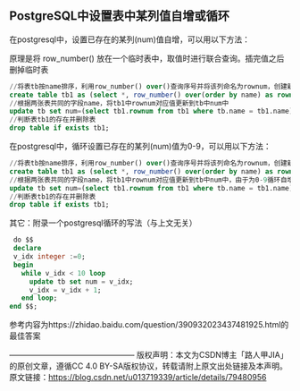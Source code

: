 ## PostgreSQL中设置表中某列值自增或循环

 在postgresql中，设置已存在的某列(num)值自增，可以用以下方法： 

原理是将 row_number() 放在一个临时表中，取值时进行联合查询。插完值之后删掉临时表

```sql
//将表tb按name排序，利用row_number() over()查询序号并将该列命名为rownum，创建新表tb1并将结果保存到该表中
create table tb1 as (select *, row_number() over(order by name) as rownum from tb); 
//根据两张表共同的字段name，将tb1中rownum对应值更新到tb中num中
update tb set num=(select tb1.rownum from tb1 where tb.name = tb1.name);
//判断表tb1的存在并删除表
drop table if exists tb1;
```

 在postgresql中，循环设置已存在的某列(num)值为0-9，可以用以下方法： 

```sql
//将表tb按name排序，利用row_number() over()查询序号并将该列命名为rownum，创建新表tb1并将结果保存到该表中
create table tb1 as (select *, row_number() over(order by name) as rownum from tb); 
//根据两张表共同的字段name，将tb1中rownum对应值更新到tb中num中，由于为0-9循环自增，则%10
update tb set num=(select tb1.rownum from tb1 where tb.name = tb1.name) % 10;
//判断表tb1的存在并删除表
drop table if exists tb1;
```

 其它：附录一个postgresql循环的写法（与上文无关） 

```sql
 do $$
 declare
 v_idx integer :=0;
 begin
   while v_idx < 10 loop
     update tb set num = v_idx;
     v_idx = v_idx + 1;
   end loop;
end $$;
```

 参考内容为https://zhidao.baidu.com/question/390932023437481925.html的最佳答案 

————————————————
版权声明：本文为CSDN博主「路人甲JIA」的原创文章，遵循CC 4.0 BY-SA版权协议，转载请附上原文出处链接及本声明。
原文链接：https://blog.csdn.net/u013719339/article/details/79480956